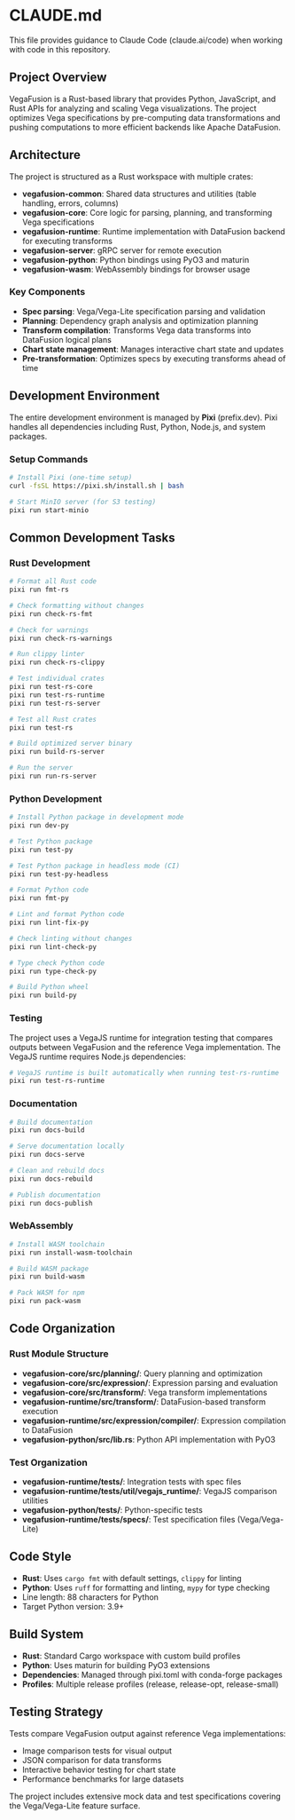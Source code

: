 # CLAUDE.md

This file provides guidance to Claude Code (claude.ai/code) when working with code in this repository.

## Project Overview

VegaFusion is a Rust-based library that provides Python, JavaScript, and Rust APIs for analyzing and scaling Vega visualizations. The project optimizes Vega specifications by pre-computing data transformations and pushing computations to more efficient backends like Apache DataFusion.

## Architecture

The project is structured as a Rust workspace with multiple crates:

- **vegafusion-common**: Shared data structures and utilities (table handling, errors, columns)
- **vegafusion-core**: Core logic for parsing, planning, and transforming Vega specifications  
- **vegafusion-runtime**: Runtime implementation with DataFusion backend for executing transforms
- **vegafusion-server**: gRPC server for remote execution
- **vegafusion-python**: Python bindings using PyO3 and maturin
- **vegafusion-wasm**: WebAssembly bindings for browser usage

### Key Components

- **Spec parsing**: Vega/Vega-Lite specification parsing and validation
- **Planning**: Dependency graph analysis and optimization planning
- **Transform compilation**: Transforms Vega data transforms into DataFusion logical plans
- **Chart state management**: Manages interactive chart state and updates
- **Pre-transformation**: Optimizes specs by executing transforms ahead of time

## Development Environment

The entire development environment is managed by **Pixi** (prefix.dev). Pixi handles all dependencies including Rust, Python, Node.js, and system packages.

### Setup Commands

```bash
# Install Pixi (one-time setup)
curl -fsSL https://pixi.sh/install.sh | bash

# Start MinIO server (for S3 testing)
pixi run start-minio
```

## Common Development Tasks

### Rust Development

```bash
# Format all Rust code
pixi run fmt-rs

# Check formatting without changes
pixi run check-rs-fmt

# Check for warnings
pixi run check-rs-warnings

# Run clippy linter
pixi run check-rs-clippy

# Test individual crates
pixi run test-rs-core
pixi run test-rs-runtime
pixi run test-rs-server

# Test all Rust crates
pixi run test-rs

# Build optimized server binary
pixi run build-rs-server

# Run the server
pixi run run-rs-server
```

### Python Development

```bash
# Install Python package in development mode
pixi run dev-py

# Test Python package
pixi run test-py

# Test Python package in headless mode (CI)
pixi run test-py-headless

# Format Python code
pixi run fmt-py

# Lint and format Python code
pixi run lint-fix-py

# Check linting without changes
pixi run lint-check-py

# Type check Python code
pixi run type-check-py

# Build Python wheel
pixi run build-py
```

### Testing

The project uses a VegaJS runtime for integration testing that compares outputs between VegaFusion and the reference Vega implementation. The VegaJS runtime requires Node.js dependencies:

```bash
# VegaJS runtime is built automatically when running test-rs-runtime
pixi run test-rs-runtime
```

### Documentation

```bash
# Build documentation
pixi run docs-build

# Serve documentation locally
pixi run docs-serve

# Clean and rebuild docs
pixi run docs-rebuild

# Publish documentation
pixi run docs-publish
```

### WebAssembly

```bash
# Install WASM toolchain
pixi run install-wasm-toolchain

# Build WASM package
pixi run build-wasm

# Pack WASM for npm
pixi run pack-wasm
```

## Code Organization

### Rust Module Structure

- **vegafusion-core/src/planning/**: Query planning and optimization
- **vegafusion-core/src/expression/**: Expression parsing and evaluation  
- **vegafusion-core/src/transform/**: Vega transform implementations
- **vegafusion-runtime/src/transform/**: DataFusion-based transform execution
- **vegafusion-runtime/src/expression/compiler/**: Expression compilation to DataFusion
- **vegafusion-python/src/lib.rs**: Python API implementation with PyO3

### Test Organization

- **vegafusion-runtime/tests/**: Integration tests with spec files
- **vegafusion-runtime/tests/util/vegajs_runtime/**: VegaJS comparison utilities
- **vegafusion-python/tests/**: Python-specific tests
- **vegafusion-runtime/tests/specs/**: Test specification files (Vega/Vega-Lite)

## Code Style

- **Rust**: Uses `cargo fmt` with default settings, `clippy` for linting
- **Python**: Uses `ruff` for formatting and linting, `mypy` for type checking
- Line length: 88 characters for Python
- Target Python version: 3.9+

## Build System

- **Rust**: Standard Cargo workspace with custom build profiles
- **Python**: Uses maturin for building PyO3 extensions
- **Dependencies**: Managed through pixi.toml with conda-forge packages
- **Profiles**: Multiple release profiles (release, release-opt, release-small)

## Testing Strategy

Tests compare VegaFusion output against reference Vega implementations:
- Image comparison tests for visual output
- JSON comparison for data transforms
- Interactive behavior testing for chart state
- Performance benchmarks for large datasets

The project includes extensive mock data and test specifications covering the Vega/Vega-Lite feature surface.